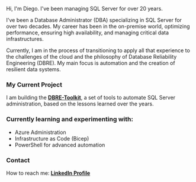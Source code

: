 Hi, I'm Diego. I've been managing SQL Server for over 20 years.

I've been a Database Administrator (DBA) specializing in SQL Server for over two decades. My career has been in the on-premise world, optimizing performance, ensuring high availability, and managing critical data infrastructures.

Currently, I am in the process of transitioning to apply all that experience to the challenges of the cloud and the philosophy of Database Reliability Engineering (DBRE). My main focus is automation and the creation of resilient data systems.

### My Current Project

I am building the **[DBRE-Toolkit](https://github.com/DiegoPerd/DBRE-Toolkit)**, a set of tools to automate SQL Server administration, based on the lessons learned over the years.

### Currently learning and experimenting with:

- Azure Administration
- Infrastructure as Code (Bicep)
- PowerShell for advanced automation

### Contact

How to reach me: **[LinkedIn Profile](https://www.linkedin.com/in/diegoperdices/)**
